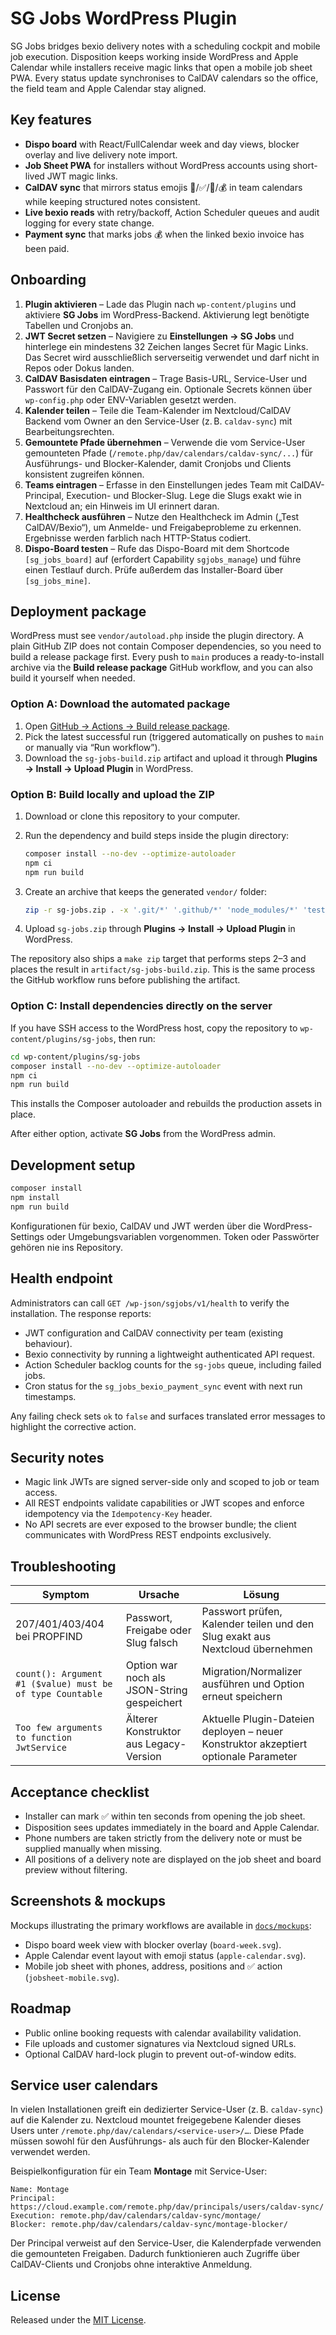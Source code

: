 # SG Jobs WordPress Plugin

SG Jobs bridges bexio delivery notes with a scheduling cockpit and mobile job execution. Disposition keeps working inside WordPress and Apple Calendar while installers receive magic links that open a mobile job sheet PWA. Every status update synchronises to CalDAV calendars so the office, the field team and Apple Calendar stay aligned.

## Key features

- **Dispo board** with React/FullCalendar week and day views, blocker overlay and live delivery note import.
- **Job Sheet PWA** for installers without WordPress accounts using short-lived JWT magic links.
- **CalDAV sync** that mirrors status emojis 🔴/✅/🧾/💰 in team calendars while keeping structured notes consistent.
- **Live bexio reads** with retry/backoff, Action Scheduler queues and audit logging for every state change.
- **Payment sync** that marks jobs 💰 when the linked bexio invoice has been paid.

## Onboarding

1. **Plugin aktivieren** – Lade das Plugin nach `wp-content/plugins` und aktiviere **SG Jobs** im WordPress-Backend. Aktivierung legt benötigte Tabellen und Cronjobs an.
2. **JWT Secret setzen** – Navigiere zu **Einstellungen → SG Jobs** und hinterlege ein mindestens 32 Zeichen langes Secret für Magic Links. Das Secret wird ausschließlich serverseitig verwendet und darf nicht in Repos oder Dokus landen.
3. **CalDAV Basisdaten eintragen** – Trage Basis-URL, Service-User und Passwort für den CalDAV-Zugang ein. Optionale Secrets können über `wp-config.php` oder ENV-Variablen gesetzt werden.
4. **Kalender teilen** – Teile die Team-Kalender im Nextcloud/CalDAV Backend vom Owner an den Service-User (z. B. `caldav-sync`) mit Bearbeitungsrechten.
5. **Gemountete Pfade übernehmen** – Verwende die vom Service-User gemounteten Pfade (`/remote.php/dav/calendars/caldav-sync/...`) für Ausführungs- und Blocker-Kalender, damit Cronjobs und Clients konsistent zugreifen können.
6. **Teams eintragen** – Erfasse in den Einstellungen jedes Team mit CalDAV-Principal, Execution- und Blocker-Slug. Lege die Slugs exakt wie in Nextcloud an; ein Hinweis im UI erinnert daran.
7. **Healthcheck ausführen** – Nutze den Healthcheck im Admin („Test CalDAV/Bexio“), um Anmelde- und Freigabeprobleme zu erkennen. Ergebnisse werden farblich nach HTTP-Status codiert.
8. **Dispo-Board testen** – Rufe das Dispo-Board mit dem Shortcode `[sg_jobs_board]` auf (erfordert Capability `sgjobs_manage`) und führe einen Testlauf durch. Prüfe außerdem das Installer-Board über `[sg_jobs_mine]`.

## Deployment package

WordPress must see `vendor/autoload.php` inside the plugin directory. A plain GitHub ZIP does not contain Composer dependencies, so you need to build a release package first. Every push to `main` produces a ready-to-install archive via the **Build release package** GitHub workflow, and you can also build it yourself when needed.

### Option A: Download the automated package

1. Open [GitHub → Actions → Build release package](https://github.com/sg-on-wordpress/sg-jobs/actions/workflows/release-package.yml).
2. Pick the latest successful run (triggered automatically on pushes to `main` or manually via “Run workflow”).
3. Download the `sg-jobs-build.zip` artifact and upload it through **Plugins → Install → Upload Plugin** in WordPress.

### Option B: Build locally and upload the ZIP

1. Download or clone this repository to your computer.
2. Run the dependency and build steps inside the plugin directory:

   ```bash
   composer install --no-dev --optimize-autoloader
   npm ci
   npm run build
   ```

3. Create an archive that keeps the generated `vendor/` folder:

   ```bash
   zip -r sg-jobs.zip . -x '.git/*' '.github/*' 'node_modules/*' 'tests/*'
   ```

4. Upload `sg-jobs.zip` through **Plugins → Install → Upload Plugin** in WordPress.

The repository also ships a `make zip` target that performs steps 2–3 and places the result in `artifact/sg-jobs-build.zip`. This is the same process the GitHub workflow runs before publishing the artifact.

### Option C: Install dependencies directly on the server

If you have SSH access to the WordPress host, copy the repository to `wp-content/plugins/sg-jobs`, then run:

```bash
cd wp-content/plugins/sg-jobs
composer install --no-dev --optimize-autoloader
npm ci
npm run build
```

This installs the Composer autoloader and rebuilds the production assets in place.

After either option, activate **SG Jobs** from the WordPress admin.

## Development setup

```bash
composer install
npm install
npm run build
```

Konfigurationen für bexio, CalDAV und JWT werden über die WordPress-Settings oder Umgebungsvariablen vorgenommen. Token oder Passwörter gehören nie ins Repository.

## Health endpoint

Administrators can call `GET /wp-json/sgjobs/v1/health` to verify the installation. The response reports:

- JWT configuration and CalDAV connectivity per team (existing behaviour).
- Bexio connectivity by running a lightweight authenticated API request.
- Action Scheduler backlog counts for the `sg-jobs` queue, including failed jobs.
- Cron status for the `sg_jobs_bexio_payment_sync` event with next run timestamps.

Any failing check sets `ok` to `false` and surfaces translated error messages to highlight the corrective action.

## Security notes

- Magic link JWTs are signed server-side only and scoped to job or team access.
- All REST endpoints validate capabilities or JWT scopes and enforce idempotency via the `Idempotency-Key` header.
- No API secrets are ever exposed to the browser bundle; the client communicates with WordPress REST endpoints exclusively.

## Troubleshooting

| Symptom | Ursache | Lösung |
|---------|---------|--------|
| 207/401/403/404 bei PROPFIND | Passwort, Freigabe oder Slug falsch | Passwort prüfen, Kalender teilen und den Slug exakt aus Nextcloud übernehmen |
| `count(): Argument #1 ($value) must be of type Countable` | Option war noch als JSON-String gespeichert | Migration/Normalizer ausführen und Option erneut speichern |
| `Too few arguments to function JwtService` | Älterer Konstruktor aus Legacy-Version | Aktuelle Plugin-Dateien deployen – neuer Konstruktor akzeptiert optionale Parameter |

## Acceptance checklist

- Installer can mark ✅ within ten seconds from opening the job sheet.
- Disposition sees updates immediately in the board and Apple Calendar.
- Phone numbers are taken strictly from the delivery note or must be supplied manually when missing.
- All positions of a delivery note are displayed on the job sheet and board preview without filtering.

## Screenshots & mockups

Mockups illustrating the primary workflows are available in [`docs/mockups`](docs/mockups):

- Dispo board week view with blocker overlay (`board-week.svg`).
- Apple Calendar event layout with emoji status (`apple-calendar.svg`).
- Mobile job sheet with phones, address, positions and ✅ action (`jobsheet-mobile.svg`).

## Roadmap

- Public online booking requests with calendar availability validation.
- File uploads and customer signatures via Nextcloud signed URLs.
- Optional CalDAV hard-lock plugin to prevent out-of-window edits.

## Service user calendars

In vielen Installationen greift ein dedizierter Service-User (z. B. `caldav-sync`) auf die Kalender zu. Nextcloud mountet freigegebene Kalender dieses Users unter `/remote.php/dav/calendars/<service-user>/…`. Diese Pfade müssen sowohl für den Ausführungs- als auch für den Blocker-Kalender verwendet werden.

Beispielkonfiguration für ein Team **Montage** mit Service-User:

```
Name: Montage
Principal: https://cloud.example.com/remote.php/dav/principals/users/caldav-sync/
Execution: remote.php/dav/calendars/caldav-sync/montage/
Blocker: remote.php/dav/calendars/caldav-sync/montage-blocker/
```

Der Principal verweist auf den Service-User, die Kalenderpfade verwenden die gemounteten Freigaben. Dadurch funktionieren auch Zugriffe über CalDAV-Clients und Cronjobs ohne interaktive Anmeldung.

## License

Released under the [MIT License](LICENSE).

